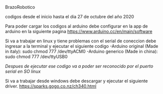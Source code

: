 BrazoRobotico

codigos desde el inicio hasta el dia 27 de octubre del año 2020

Para poder cargar los codigos al arduino debe configurar en la app de arduino en la siguiente pagina https://www.arduino.cc/en/main/software

Si va a trabajar en linux y tiene problemas con el serial de coneccion debe ingresar a la terminal y ejecutar el siguiente codigo -Arduino original (Made in italy): sudo chmod 777 /dev/ttyACM0 -Arduino generico (Made in china): sudo chmod 777 /dev/ttyUSB0

*Despues de ejecutar ese codigo va a poder ser reconocido por el puerto serial en SO linux*

Si va a trabajar desde windows debe descargar y ejecutar el siguiente driver. https://sparks.gogo.co.nz/ch340.html
